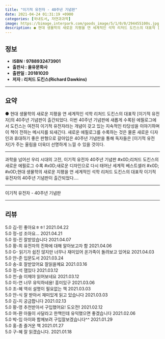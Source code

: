 ```yaml
---
title: "이기적 유전자 - 40주년 기념판"
date: 2021-04-24 01:31:19 +0900
categories: [국내도서, 자연과과학]
image: https://bimage.interpark.com/goods_image/5/1/0/0/294455100s.jpg
description: ● 현대 생물학의 새로운 지평을 연 세계적인 석학 리처드 도킨스의 대표작 [이기적 유전자]의 40주년 기념판이 출간되었다. 이번 40주년 기념판에 새롭게 수록된 에필로그에서 도킨스는 여전히 이기적 유전자라는 개념이 갖고 있는 지속적인 타당성을 이야기하며 이 책이 전하는 메시지를 되새긴
---
```


## **정보**

- **ISBN : 9788932473901**
- **출판사 : 을유문화사**
- **출판일 : 20181020**
- **저자 : 리처드 도킨스(Richard Dawkins)**

------



## **요약**

●  현대 생물학의 새로운 지평을 연 세계적인 석학 리처드 도킨스의 대표작 [이기적 유전자]의 40주년 기념판이 출간되었다. 이번 40주년 기념판에 새롭게 수록된 에필로그에서 도킨스는 여전히 이기적 유전자라는 개념이 갖고 있는 지속적인 타당성을 이야기하며 이 책이 전하는 메시지를 되새긴다. 새로운 에필로그를 수록하는 것은 물론 새로운 디자인과 휴대하기 좋은 판형으로 갈아입은 40주년 기념판을 통해 독자들은 [이기적 유전자]가 주는 울림을 더욱더 선명하게 느낄 수 있을 것이다.

------

과학을 넘어선 우리 시대의 고전, 이기적 유전자 40주년 기념판 #x0D;리처드 도킨스의 새로운 에필로그 수록 #x0D;새로운 디자인으로 다시 태어난 세계적 베스트셀러 #x0D; #x0D;현대 생물학의 새로운 지평을 연 세계적인 석학 리처드 도킨스의 대표작 이기적 유전자의 40주년 기념판이 출간되었다.... 

------


이기적 유전자 - 40주년 기념판 

------


## **리뷰** 

5.0 김-민 좋아요ㅎㅎ! 2021.04.22 <br/>5.0 정-성 조아요... 2021.04.21 <br/>5.0 정-진 잘받았습니다 2021.04.07 <br/>5.0 황-희 유전자의 진화에 대해 알아보고자 함 2021.04.06 <br/>5.0 G- 읽기가 쉽진 않지만 너무나 재미있어 온가족이 돌려보고 있어요 2021.04.03 <br/>5.0 안-준 입문도서 2021.03.24 <br/>5.0 송-호 잘받았어요 잘읽을께요 2021.03.16 <br/>5.0 정-석 잼있다 2021.03.12 <br/>5.0 천-슬 이제야 읽어보네요 2021.03.12 <br/>5.0 이-연 너무 유익하네용! 흥미있구 2021.03.06 <br/>5.0 조-혜 역쉬 설명이 필요없는 책 2021.03.03 <br/>5.0 안-식 잘 받아서 재미있게 읽고 있습니다 2021.03.03 <br/>5.0 김-지 궁금합니다 2021.02.13 <br/>5.0 황-영 추천받아서 구입했어요!
도오전! 2021.02.12 <br/>5.0 여-환 아들이 사달라고 한책인데 유익했으면 좋겠습니다 2021.02.06 <br/>5.0 박-임 아이와 함께보려 구입잘보겠습니다^^ 2021.01.29 <br/>5.0 홍-종 즐거운 책 2021.01.27 <br/>5.0 구-혜 잘 읽겠습니다. 2021.01.18 <br/>